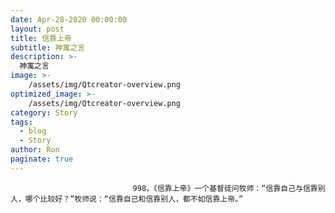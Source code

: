 ```yaml
---
date: Apr-28-2020 00:00:00
layout: post
title: 信靠上帝
subtitle: 神寓之言
description: >-
  神寓之言
image: >-
    /assets/img/Qtcreator-overview.png
optimized_image: >-
    /assets/img/Qtcreator-overview.png
category: Story
tags:
  - blog
  - Story
author: Ron
paginate: true
---
```


							　　998，《信靠上帝》一个基督徒问牧师：“信靠自己与信靠别人，哪个比较好？”牧师说：“信靠自己和信靠别人，都不如信靠上帝。”
							
							
						